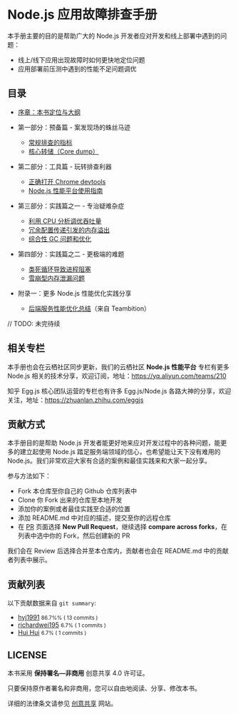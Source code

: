 # Node.js 应用故障排查手册

本手册主要的目的是帮助广大的 Node.js 开发者应对开发和线上部署中遇到的问题：

* 线上/线下应用出现故障时如何更快地定位问题
* 应用部署前压测中遇到的性能不足问题调优

## 目录

* [序章：本书定位与大纲](0x00_序章.md)
* 第一部分：预备篇 - 案发现场的蛛丝马迹
  * <a href="/0x01_%E9%A2%84%E5%A4%87%E7%AF%87_%E5%B8%B8%E8%A7%84%E6%8E%92%E6%9F%A5%E7%9A%84%E6%8C%87%E6%A0%87.md">常规排查的指标</a>
  * <a href="/0x02_%E9%A2%84%E5%A4%87%E7%AF%87_%E6%A0%B8%E5%BF%83%E8%BD%AC%E5%82%A8%EF%BC%88Core%20dump%EF%BC%89.md">核心转储（Core dump）</a>
* 第二部分：工具篇 - 玩转排查利器
  * <a href="/0x03_%E5%B7%A5%E5%85%B7%E7%AF%87_%E6%AD%A3%E7%A1%AE%E6%89%93%E5%BC%80%20Chrome%20devtools.md">正确打开 Chrome devtools</a>
  * <a href="/0x04_%E5%B7%A5%E5%85%B7%E7%AF%87_Node.js%20%E6%80%A7%E8%83%BD%E5%B9%B3%E5%8F%B0%E4%BD%BF%E7%94%A8%E6%8C%87%E5%8D%97.md">Node.js 性能平台使用指南</a>
* 第三部分：实践篇之一 - 专治疑难杂症
  * <a href="/0x05_%E5%AE%9E%E8%B7%B5%E7%AF%87_%E5%88%A9%E7%94%A8%20CPU%20%E5%88%86%E6%9E%90%E8%B0%83%E4%BC%98%E5%90%9E%E5%90%90%E9%87%8F.md">利用 CPU 分析调优吞吐量</a>
  * <a href="/0x07_%E5%AE%9E%E8%B7%B5%E7%AF%87_%E5%86%97%E4%BD%99%E9%85%8D%E7%BD%AE%E4%BC%A0%E9%80%92%E5%BC%95%E5%8F%91%E7%9A%84%E5%86%85%E5%AD%98%E6%BA%A2%E5%87%BA.md">冗余配置传递引发的内存溢出</a>
  * <a href="/0x08_%E5%AE%9E%E8%B7%B5%E7%AF%87_%E7%BB%BC%E5%90%88%E6%80%A7%20GC%20%E9%97%AE%E9%A2%98%E5%92%8C%E4%BC%98%E5%8C%96.md">综合性 GC 问题和优化</a>
* 第四部分：实践篇之二 - 更极端的难题
  * <a href="/0x09_%E5%AE%9E%E8%B7%B5%E7%AF%87_%E7%B1%BB%E6%AD%BB%E5%BE%AA%E7%8E%AF%E5%AF%BC%E8%87%B4%E8%BF%9B%E7%A8%8B%E9%98%BB%E5%A1%9E.md">类死循环导致进程阻塞</a>
  * <a href="/0x10_%E5%AE%9E%E8%B7%B5%E7%AF%87_%E9%9B%AA%E5%B4%A9%E5%9E%8B%E5%86%85%E5%AD%98%E6%B3%84%E6%BC%8F%E9%97%AE%E9%A2%98.md">雪崩型内存泄漏问题</a>

* 附录一：更多 Node.js 性能优化实践分享
  * <a href="/0x06_%E5%AE%9E%E8%B7%B5%E7%AF%87_Teambition%20%E5%90%8E%E7%AB%AF%E6%9C%8D%E5%8A%A1%E6%80%A7%E8%83%BD%E4%BC%98%E5%8C%96%E6%80%BB%E7%BB%93.md">后端服务性能优化总结</a>（来自 Teambition）

// TODO: 未完待续

## 相关专栏

本手册也会在云栖社区同步更新，我们的云栖社区 **Node.js 性能平台** 专栏有更多 Node.js 相关的技术分享，欢迎订阅，地址：https://yq.aliyun.com/teams/210

知乎 Egg.js 核心团队运营的专栏也有许多 Egg.js/Node.js 各路大神的分享，欢迎关注，地址：https://zhuanlan.zhihu.com/eggjs

## 贡献方式

本手册目的是帮助 Node.js 开发者能更好地来应对开发过程中的各种问题，能更多的建立起使用 Node.js 踏足服务端领域的信心，也希望能让天下没有难用的 Node.js。我们非常欢迎大家有合适的案例和最佳实践来和大家一起分享。

参与方法如下：

* Fork 本仓库至你自己的 Github 仓库列表中
* Clone 你 Fork 出来的仓库至本地开发
* 添加你的案例或者最佳实践至合适的位置
* 添加 README.md 中对应的描述，提交至你的远程仓库
* 在 [PR](https://github.com/aliyun-node/Node.js-Troubleshooting-Guide/pulls) 页面选择 **New Pull Request**，继续选择 **compare across forks**，在列表中选中你的 Fork，然后创建新的 PR

我们会在 Review 后选择合并至本仓库内，贡献者也会在 README.md 中的贡献者列表中展示。

## 贡献列表

以下贡献数据来自 `git summary`:

* [hyj1991](https://github.com/hyj1991)  <small>86.7%% ( 13 commits )</small>
* [richardwei195](https://github.com/richardwei195) <small>6.7% ( 1 commits )</small>
* [Hui Hui](https://github.com/huihuimoe) <small>6.7% ( 1 commits )</small>

## LICENSE

本书采用 **保持署名—非商用** 创意共享 4.0 许可证。

只要保持原作者署名和非商用，您可以自由地阅读、分享、修改本书。

详细的法律条文请参见 [创意共享](https://creativecommons.org/licenses/by-nc/4.0/) 网站。

